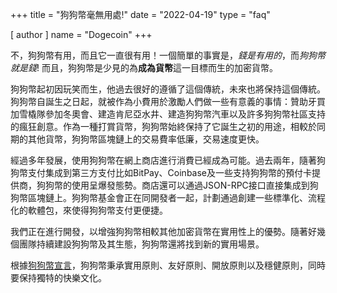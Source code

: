 +++
title = "狗狗幣毫無用處!"
date = "2022-04-19"
type = "faq"

[ author ]
  name = "Dogecoin"
+++

不，狗狗幣有用，而且它一直很有用！一個簡單的事實是，*錢是有用的*，而*狗狗幣就是錢*! 而且，狗狗幣是少見的為**成為貨幣**這一目標而生的加密貨幣。  

狗狗幣起初因玩笑而生，他過去很好的遵循了這個傳統，未來也將保持這個傳統。狗狗幣自誕生之日起，就被作為小費用於激勵人們做一些有意義的事情：贊助牙買加雪橇隊參加冬奧會、建造肯尼亞水井、建造狗狗幣汽車以及許多狗狗幣社區支持的瘋狂創意。作為一種打賞貨幣，狗狗幣始終保持了它誕生之初的用途，相較於同期的其他貨幣，狗狗幣區塊鏈上的交易費率低廉，交易速度更快。

經過多年發展，使用狗狗幣在網上商店進行消費已經成為可能。過去兩年，隨著狗狗幣支付集成到第三方支付比如BitPay、Coinbase及一些支持狗狗幣的預付卡提供商，狗狗幣的使用呈爆發態勢。商店還可以通過JSON-RPC接口直接集成到狗狗幣區塊鏈上。狗狗幣基金會正在同開發者一起，計劃通過創建一些標準化、流程化的軟體包，來使得狗狗幣支付更便捷。

我們正在進行開發，以增強狗狗幣相較其他加密貨幣在實用性上的優勢。隨著好幾個團隊持續建設狗狗幣及其生態，狗狗幣還將找到新的實用場景。

根據[狗狗幣宣言](https://foundation.dogecoin.com/zh-cn/manifesto/)，狗狗幣秉承實用原則、友好原則、開放原則以及穩健原則，同時要保持獨特的快樂文化。
